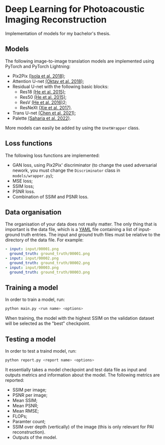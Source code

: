 # Deep Learning for Photoacoustic Imaging Reconstruction

Implementation of models for my bachelor's thesis.

## Models

The following image-to-image translation models are implemented using PyTorch
and PyTorch Lightning:
 - Pix2Pix [(Isola et al. 2018)](https://arxiv.org/abs/1611.07004);
 - Attention U-net [(Oktay et al. 2018)](https://arxiv.org/abs/1804.03999);
 - Residual U-net with the following basic blocks:
   - Res18 [(He et al. 2015)](https://arxiv.org/abs/1512.03385);
   - Res50 [(He et al. 2015)](https://arxiv.org/abs/1512.03385);
   - ResV [(He et al. 2016)](https://arxiv.org/abs/1603.05027)2;
   - ResNeXt [(Xie et al. 2017)](https://arxiv.org/abs/1611.05431).
 - Trans U-net [(Chen et al. 2021)](https://arxiv.org/abs/2102.04306);
 - Palette [(Saharia et al. 2022)](https://arxiv.org/abs/2111.05826).

More models can easily be added by using the `UnetWrapper` class.

## Loss functions

The following loss functions are implemented:
 - GAN loss, using Pix2Pix' discriminator (to change the used adversarial
   nework, you must change the `Discriminator` class in `models/wrapper.py`);
 - MSE loss;
 - SSIM loss;
 - PSNR loss.
 - Combination of SSIM and PSNR loss.

## Data organisation

The organisation of your data does not really matter. The only thing that is
important is the data file, which is a [YAML](https://yaml.org/) file
containing a list of input-ground truth entries. The input and ground truth
files must be relative to the directory of the data file. For example:
```yaml
- input: input/00001.png
  ground_truth: ground_truth/00001.png
- input: input/00002.png
  ground_truth: ground_truth/00002.png
- input: input/00003.png
  ground_truth: ground_truth/00003.png
```

## Training a model

In order to train a model, run:
```bash
python main.py <run name> <options>
```

When training, the model with the highest SSIM on the validation dataset will
be selected as the "best" checkpoint.

## Testing a model

In order to test a traind model, run:
```bash
python report.py <report name> <options>
```
It essentially takes a model checkpoint and test data file as input and outputs
metrics and information about the model. The following metrics are reported:
 - SSIM per image;
 - PSNR per image;
 - Mean SSIM;
 - Mean PSNR;
 - Mean RMSE;
 - FLOPs;
 - Paramter count;
 - SSIM over depth (vertically) of the image (this is only relevant for PAI
   reconstruction).
 - Outputs of the model.
